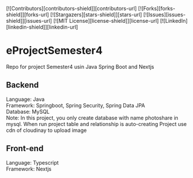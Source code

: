 <div id="top"></div>

[![Contributors][contributors-shield]][contributors-url]
[![Forks][forks-shield]][forks-url]
[![Stargazers][stars-shield]][stars-url]
[![Issues][issues-shield]][issues-url]
[![MIT License][license-shield]][license-url]
[![LinkedIn][linkedin-shield]][linkedin-url]

# eProjectSemester4

Repo for project Semester4 usin Java Spring Boot and Nextjs

## Backend

Language: Java\
Framework: Springboot, Spring Security, Spring Data JPA\
Database: MySQL\
Note: In this project, you only create database with name photoshare in mysql. When run project table and relationship is auto-creating
Project use cdn of cloudinay to upload image

## Front-end

Language: Typescript\
Framework: Nextjs
